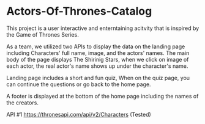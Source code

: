 # Actors-Of-Thrones-Catalog

This project is a user interactive and enterntaining acitvity that is inspired by the Game of Thrones Series.

As a team, we utilized two APIs to display the data on the landing page including Characters' full name, image, and the actors' names.
The main body of the page displays The Shirinig Stars,
when we click on image of each actor, the real actor's name shows up under the character's name.

Landing page includes a short and fun quiz, 
When on the quiz page, you can continue the questions or go back to the home page.

A footer is displayed at the bottom of the home page including the names of the creators.

API #1   https://thronesapi.com/api/v2/Characters  (Tested)